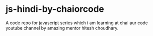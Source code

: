 # js-hindi-by-chaiorcode
A code repo for javascript series which i am learning at chai aur code youtube channel by amazing mentor hitesh choudhary.
